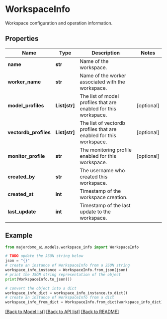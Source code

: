 # WorkspaceInfo

Workspace configuration and operation information.

## Properties

Name | Type | Description | Notes
------------ | ------------- | ------------- | -------------
**name** | **str** | Name of the workspace. | 
**worker_name** | **str** | Name of the worker associated with the workspace. | 
**model_profiles** | **List[str]** | The list of model profiles that are enabled for this workspace. | [optional] 
**vectordb_profiles** | **List[str]** | The list of vectordb profiles that are enabled for this workspace. | [optional] 
**monitor_profile** | **str** | The monitoring profile enabled for this workspace. | [optional] 
**created_by** | **str** | The username who created this workspace. | 
**created_at** | **int** | Timestamp of the workspace creation. | 
**last_update** | **int** | Timestamp of the last update to the workspace. | 

## Example

```python
from majordomo_ai.models.workspace_info import WorkspaceInfo

# TODO update the JSON string below
json = "{}"
# create an instance of WorkspaceInfo from a JSON string
workspace_info_instance = WorkspaceInfo.from_json(json)
# print the JSON string representation of the object
print(WorkspaceInfo.to_json())

# convert the object into a dict
workspace_info_dict = workspace_info_instance.to_dict()
# create an instance of WorkspaceInfo from a dict
workspace_info_from_dict = WorkspaceInfo.from_dict(workspace_info_dict)
```
[[Back to Model list]](../README.md#documentation-for-models) [[Back to API list]](../README.md#documentation-for-api-endpoints) [[Back to README]](../README.md)


